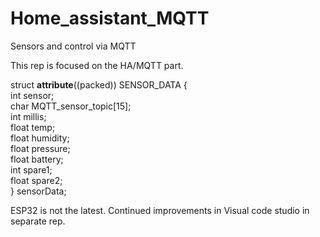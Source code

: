 # Home_assistant_MQTT
Sensors and control via MQTT

This rep is focused on the HA/MQTT part. 


struct __attribute__((packed)) SENSOR_DATA {\
	int	sensor;\
	char	MQTT_sensor_topic[15];\
	int	millis;\
	float	temp;\
	float	humidity;\
	float	pressure;\
	float	battery;\
	int	spare1;\
	float	spare2;\
} sensorData;		

ESP32 is not the latest. Continued improvements in Visual code studio in separate rep.
